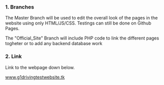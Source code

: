 ### 1. Branches ###

The Master Branch will be used to edit the overall look of the pages in the website using only HTML/JS/CSS. Testings can still be done on
Github Pages.

The "Official_Site" Branch will include PHP code to link the different pages togheter or to add any backend database work


### 2. Link ###
Link to the webpage down below.

www.g1drivingtestwebsite.tk 



